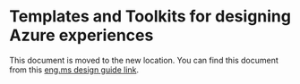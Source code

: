 <a name="templates-and-toolkits-for-designing-azure-experiences"></a>
# Templates and Toolkits for designing Azure experiences

This document is moved to the new location. You can find this document from this [eng.ms design guide link](https://eng.ms/docs/products/azure-portal-framework-ibizafx/designguide).